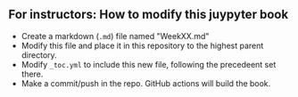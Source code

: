 ## For instructors: How to modify this juypyter book

- Create a markdown (`.md`) file named "WeekXX.md"
- Modify this file and place it in this repository to the highest parent directory.
- Modify `_toc.yml` to include this new file, following the precedeent set there.
- Make a commit/push in the repo. GitHub actions will build the book. 